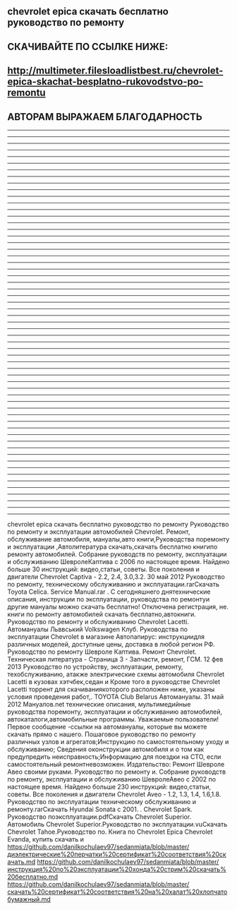 chevrolet epica скачать бесплатно руководство по ремонту
--------------------------------------------------
СКАЧИВАЙТЕ ПО ССЫЛКЕ НИЖЕ:
--------------------------------------------------
http://multimeter.filesloadlistbest.ru/chevrolet-epica-skachat-besplatno-rukovodstvo-po-remontu
--------------------------------------------------
АВТОРАМ ВЫРАЖАЕМ БЛАГОДАРНОСТЬ
--------------------------------------------------
--------------------------------------------------
--------------------------------------------------
--------------------------------------------------
--------------------------------------------------
--------------------------------------------------
--------------------------------------------------
--------------------------------------------------
--------------------------------------------------
--------------------------------------------------
--------------------------------------------------
--------------------------------------------------
--------------------------------------------------
--------------------------------------------------
--------------------------------------------------
--------------------------------------------------
--------------------------------------------------
--------------------------------------------------
--------------------------------------------------
--------------------------------------------------
--------------------------------------------------
--------------------------------------------------
--------------------------------------------------
--------------------------------------------------
--------------------------------------------------
--------------------------------------------------
--------------------------------------------------
--------------------------------------------------
--------------------------------------------------
--------------------------------------------------
--------------------------------------------------
--------------------------------------------------
--------------------------------------------------
--------------------------------------------------
--------------------------------------------------
--------------------------------------------------
--------------------------------------------------
--------------------------------------------------
--------------------------------------------------
--------------------------------------------------
--------------------------------------------------
--------------------------------------------------
--------------------------------------------------
--------------------------------------------------
--------------------------------------------------
--------------------------------------------------
--------------------------------------------------
--------------------------------------------------
--------------------------------------------------
--------------------------------------------------
--------------------------------------------------
--------------------------------------------------
--------------------------------------------------
--------------------------------------------------
--------------------------------------------------
--------------------------------------------------
--------------------------------------------------
--------------------------------------------------
--------------------------------------------------
--------------------------------------------------
chevrolet epica скачать бесплатно руководство по ремонту Руководство по ремонту и эксплуатации автомобилей Chevrolet. Ремонт, обслуживание автомобиля, мануалы,авто книги,Руководства поремонту и эксплуатации ,Автолитература скачать,скачать бесплатно книгипо ремонту автомобилей. Собрание руководств по ремонту, эксплуатации и обслуживанию ШевролеКаптива с 2006 по настоящее время. Найдено больше 30 инструкций: видео,статьи, советы. Все поколения и двигатели Chevrolet Captiva - 2.2, 2.4, 3.0,3.2. 30 май 2012  Руководство по ремонту, техническому обслуживанию и эксплуатации.rarСкачать Toyota Celica. Service Manual.rar . С сегодняшнего днятехнические описания, инструкции по эксплуатации, руководства по ремонтуи другие мануалы можно скачать бесплатно! Отключена регистрация, не. книги по ремонту автомобилей скачать бесплатно,автокниги. Руководство по ремонту и обслуживанию Chevrolet Lacetti. Автомануалы  Льввський Volkswagen Клуб. Руководства по эксплуатации Chevrolet в магазине Автопапирус: инструкциидля различных моделей, доступные цены, доставка в любой регион РФ. Руководство по ремонту Шевроле Каптива. Ремонт Chevrolet. Техническая литература - Страница 3 - Запчасти, ремонт, ГСМ. 12 фев 2013  Руководство по устройству, эксплуатации, ремонту, техобслуживанию, атакже электрические схемы автомобиля Chevrolet Lacetti в кузовах хэтчбек,седан и  Кроме того в руководстве Chevrolet Lacetti торрент для скачиваниякоторого расположен ниже, указаны условия проведения работ,. TOYOTA Club Belarus  Автомануалы. 31 май 2012  Мануалов.net технические описания, мультимедийные руководства поремонту, эксплуатации и обслуживанию автомобилей, автокаталоги,автомобильные программы. Уважаемые пользователи! Первое сообщение -ссылки на автомануалы, которые вы можете скачать прямо с нашего. Пошаговое руководство по ремонту различных узлов и агрегатов;Инструкцию по самостоятельному уходу и обслуживанию; Сведения оконструкции автомобиля и о том как предупредить неисправность;Информацию для поездки на СТО, если самостоятельный ремонтневозможен. Издательство:
Ремонт Шевроле Авео своими руками. Руководство по ремонту и. Собрание руководств по ремонту, эксплуатации и обслуживанию ШевролеАвео с 2002 по настоящее время. Найдено больше 230 инструкций: видео,статьи, советы. Все поколения и двигатели Chevrolet Aveo - 1.2, 1.3, 1.4, 1.6,1.8. Руководство по эксплуатации техническому обслуживанию и ремонту.rarСкачать Hyundai Sonata с 2001. . Chevrolet Spark. Руководство поэксплуатации.pdfСкачать Chevrolet Superior. Автомобиль Chevrolet Superior.Руководство по эксплуатации.vuСкачать Chevrolet Tahoe.Руководство по. Книга по Chevrolet Epica  Chevrolet Evanda, купить скачать и
https://github.com/danilkochulaev97/sedanmiata/blob/master/диэлектрические%20перчатки%20сертификат%20соответствия%20скачать.md
https://github.com/danilkochulaev97/sedanmiata/blob/master/инструкция%20по%20эксплуатации%20хонда%20стрим%20скачать%20бесплатно.md
https://github.com/danilkochulaev97/sedanmiata/blob/master/скачать%20сертификат%20соответствия%20на%20халат%20хлопчатобумажный.md